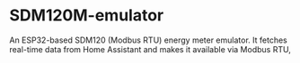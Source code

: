 # SDM120M-emulator
An ESP32-based SDM120 (Modbus RTU) energy meter emulator. It fetches real-time data from Home Assistant and makes it available via Modbus RTU,
